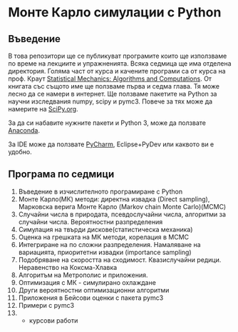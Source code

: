 # Монте Карло симулации с Python

## Въведение

В това репозитори ще се публикуват програмите които ще използваме по време на лекциите и упражненията. Всяка седмица ще има отделена директория.
Голяма част от курса и качените програми са от курса на проф. Краут [Statistical Mechanics: Algorithms and Computations](https://www.coursera.org/learn/statistical-mechanics). От книгата със същото име ще ползваме първа и седма глава. Тя може лесно да се намери в интернет.
Ще ползваме пакетите на Python за научни изследвания numpy, scipy и pymc3. Повече за тях може да намерите на [SciPy.org](https://www.scipy.org/).

За да си набавите нужните пакети и Python 3, може да ползвате [Anaconda](https://www.continuum.io/downloads).

За IDE може да ползвате [PyCharm](https://www.jetbrains.com/pycharm/), Eclipse+PyDev или каквото ви е удобно.

## Програма по седмици

1. Въведение в изчислителното програмиране с Python
2. Монте Карло(МК) методи: директна извадка (Direct sampling), Марковска верига Монте Карло (Markov chain Monte Carlo)(MCMC)
3. Случайни числа в природата, псевдослучайни числа, алгоритми за случайни числа. Вероятностни разпределения
4. Симулация на твърди дискове(статистическа механика)
5. Оценка на грешката на МК методи, корелация в MCMC
6. Интегриране на по сложни разпределения. Намаляване на вариацията, приоритетни извадки (importance sampling)
7. Подобряване на скоростта на сходимост. Квазислучайни редици. Неравенство на Коксма-Хлавка
8. Алгоритъм на Метрополис и приложения.
9. Оптимизация с МК - симулирано охлаждане
10. Други вероятностни оптимизационни алгоритми
11. Приложения в Бейсови оценки с пакета pymc3
12. Примери с pymc3
13. + курсови работи